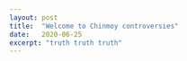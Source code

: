 ```yaml
---
layout: post
title:  "Welcome to Chinmoy controversies"
date:   2020-06-25
excerpt: "truth truth truth"
---
```

